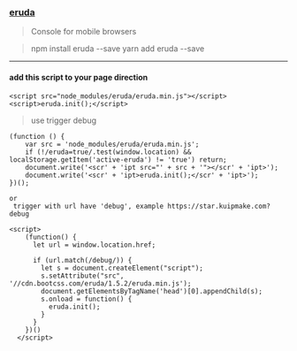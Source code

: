 ### [eruda](https://github.com/liriliri/eruda)

> Console for mobile browsers

> npm install eruda --save
> yarn add eruda --save

---

#### add this script to your page direction
```
<script src="node_modules/eruda/eruda.min.js"></script>
<script>eruda.init();</script>
```

> use trigger debug
```
(function () {
    var src = 'node_modules/eruda/eruda.min.js';
    if (!/eruda=true/.test(window.location) && localStorage.getItem('active-eruda') != 'true') return;
    document.write('<scr' + 'ipt src="' + src + '"></scr' + 'ipt>');
    document.write('<scr' + 'ipt>eruda.init();</scr' + 'ipt>');
})();

or 
 trigger with url have 'debug', example https://star.kuipmake.com?debug

<script>
    (function() {
      let url = window.location.href;
      
      if (url.match(/debug/)) {
        let s = document.createElement("script");
        s.setAttribute("src", '//cdn.bootcss.com/eruda/1.5.2/eruda.min.js');
        document.getElementsByTagName('head')[0].appendChild(s); 
        s.onload = function() {
          eruda.init();
        }
      }
    })()
  </script>
```

